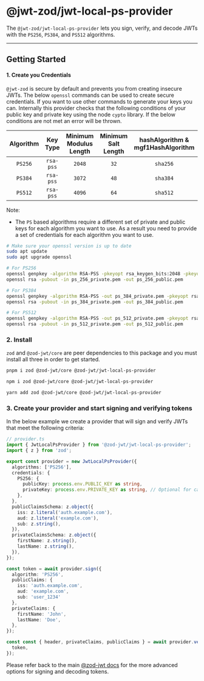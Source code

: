 # @jwt-zod/jwt-local-ps-provider

The `@jwt-zod/jwt-local-ps-provider` lets you sign, verify, and decode JWTs with the `PS256`, `PS384`, and `PS512` algorithms.

---

## Getting Started

#### 1. Create you Credentials

`@jwt-zod` is secure by default and prevents you from creating insecure JWTs. The below `openssl` commands can be used to create secure credentials. If you want to use other commands to generate your keys you can. Internally this provider checks that the following conditions of your public key and private key using the node `cypto` library. If the below conditions are not met an error will be thrown.

| Algorithm | Key Type  | Minimum Modulus Length | Minimum Salt Length | hashAlgorithm & mgf1HashAlgorithm |
| :-------: | :-------: | :--------------------: | :-----------------: | :-------------------------------: |
|  `PS256`  | `rsa-pss` |         `2048`         |        `32`         |             `sha256`              |
|  `PS384`  | `rsa-pss` |         `3072`         |        `48`         |             `sha384`              |
|  `PS512`  | `rsa-pss` |         `4096`         |        `64`         |             `sha512`              |

Note:

- The `PS` based algorithms require a different set of private and public keys for each algorithm you want to use. As a result you need to provide a set of credentials for each algorithm you want to use.

```bash
# Make sure your openssl version is up to date
sudo apt update
sudo apt upgrade openssl

# For PS256
openssl genpkey -algorithm RSA-PSS -pkeyopt rsa_keygen_bits:2048 -pkeyopt rsa_pss_keygen_md:sha256 -pkeyopt rsa_pss_keygen_mgf1_md:sha256 -pkeyopt rsa_pss_keygen_saltlen:32 -out ps_256_private.pem
openssl rsa -pubout -in ps_256_private.pem -out ps_256_public.pem

# For PS384
openssl genpkey -algorithm RSA-PSS -out ps_384_private.pem -pkeyopt rsa_keygen_bits:3072 -pkeyopt rsa_pss_keygen_md:sha384 -pkeyopt rsa_pss_keygen_mgf1_md:sha384 -pkeyopt rsa_pss_keygen_saltlen:48
openssl rsa -pubout -in ps_384_private.pem -out ps_384_public.pem

# For PS512
openssl genpkey -algorithm RSA-PSS -out ps_512_private.pem -pkeyopt rsa_keygen_bits:4096 -pkeyopt rsa_pss_keygen_md:sha512 -pkeyopt rsa_pss_keygen_mgf1_md:sha512 -pkeyopt rsa_pss_keygen_saltlen:64
openssl rsa -pubout -in ps_512_private.pem -out ps_512_public.pem
```

### 2. Install

`zod` and `@zod-jwt/core` are peer dependencies to this package and you must install all three in order to get started.

```bash
pnpm i zod @zod-jwt/core @zod-jwt/jwt-local-ps-provider
```

```bash
npm i zod @zod-jwt/core @zod-jwt/jwt-local-ps-provider
```

```bash
yarn add zod @zod-jwt/core @zod-jwt/jwt-local-ps-provider
```

### 3. Create your provider and start signing and verifying tokens

In the below example we create a provider that will sign and verify JWTs that meet the following criteria:

```ts
// provider.ts
import { JwtLocalPsProvider } from '@zod-jwt/jwt-local-ps-provider';
import { z } from 'zod';

export const provider = new JwtLocalPsProvider({
  algorithms: ['PS256'],
  credentials: {
    PS256: {
      publicKey: process.env.PUBLIC_KEY as string,
      privateKey: process.env.PRIVATE_KEY as string, // Optional for calls to verify(); Required for calls to sign();
    },
  },
  publicClaimsSchema: z.object({
    iss: z.literal('auth.example.com'),
    aud: z.literal('example.com'),
    sub: z.string(),
  }),
  privateClaimsSchema: z.object({
    firstName: z.string(),
    lastName: z.string(),
  }),
});

const token = await provider.sign({
  algorithm: 'PS256',
  publicClaims: {
    iss: 'auth.example.com',
    aud: 'example.com',
    sub: 'user_1234'
  },
  privateClaims: {
    firstName: 'John',
    lastName: 'Doe',
  },
});

const const { header, privateClaims, publicClaims } = await provider.verify({
  token,
});
```

Please refer back to the main [@zod-jwt docs](https://github.com/zod-jwt/zod-jwt) for the more advanced options for signing and decoding tokens.
